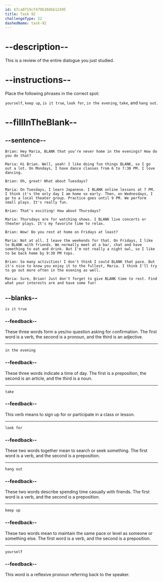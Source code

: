 ```yaml
---
id: 67ca0719cf479630dbb12495
title: Task 92
challengeType: 22
dashedName: task-92
---
```

<!-- REVIEW -->

# --description--

This is a review of the entire dialogue you just studied.

# --instructions--

Place the following phrases in the correct spot:  

`yourself`, `keep up`, `is it true`, `look for`, `in the evening`, `take`, and `hang out`.  

# --fillInTheBlank--

## --sentence--

`Brian: Hey Maria, BLANK that you're never home in the evenings? How do you do that?`  

`Maria: Hi Brian. Well, yeah! I like doing fun things BLANK, so I go out a lot. On Mondays, I have dance classes from 6 to 7:30 PM. I love dancing.`  

`Brian: Oh, great! What about Tuesdays?`  

`Maria: On Tuesdays, I learn Japanese. I BLANK online lessons at 7 PM. I think it's the only day I am home so early. Then, on Wednesdays, I go to a local theater group. Practice goes until 9 PM. We perform small plays. It's really fun.`  

`Brian: That's exciting! How about Thursdays?`  

`Maria: Thursdays are for watching shows. I BLANK live concerts or theater plays. It's my favorite time to relax.`  

`Brian: Wow! Do you rest at home on Fridays at least?`  

`Maria: Not at all. I leave the weekends for that. On Fridays, I like to BLANK with friends. We normally meet at a bar, chat and have something to eat and drink. But I'm not really a night owl, so I like to be back home by 9:30 PM tops.`  

`Brian: So many activities! I don't think I could BLANK that pace. But it's nice to know you enjoy it to the fullest, Maria. I think I'll try to go out more often in the evening as well.`  

`Maria: Sure, Brian! Just don't forget to give BLANK time to rest. Find what your interests are and have some fun!`  

## --blanks--

`is it true`  

### --feedback--  

These three words form a yes/no question asking for confirmation. The first word is a verb, the second is a pronoun, and the third is an adjective.  

---

`in the evening`  

### --feedback--  

These three words indicate a time of day. The first is a preposition, the second is an article, and the third is a noun.  

---

`take`  

### --feedback--  

This verb means to sign up for or participate in a class or lesson.  

---

`look for`  

### --feedback--  

These two words together mean to search or seek something. The first word is a verb, and the second is a preposition.  

---

`hang out`  

### --feedback--  

These two words describe spending time casually with friends. The first word is a verb, and the second is a preposition.  

---

`keep up`  

### --feedback--  

These two words mean to maintain the same pace or level as someone or something else. The first word is a verb, and the second is a preposition.  

---

`yourself`  

### --feedback--  

This word is a reflexive pronoun referring back to the speaker.  
